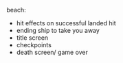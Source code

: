 beach:
* hit effects on successful landed hit
* ending ship to take you away
* title screen
* checkpoints
* death screen/ game over